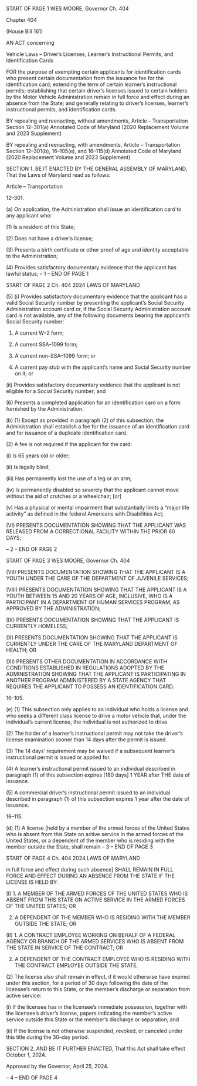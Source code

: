 START OF PAGE 1
WES MOORE, Governor Ch. 404

Chapter 404

(House Bill 161)

AN ACT concerning

Vehicle Laws – Driver’s Licenses, Learner’s Instructional Permits, and
Identification Cards

FOR the purpose of exempting certain applicants for identification cards who present
certain documentation from the issuance fee for the identification card; extending
the term of certain learner’s instructional permits; establishing that certain driver’s
licenses issued to certain holders by the Motor Vehicle Administration remain in full
force and effect during an absence from the State; and generally relating to driver’s
licenses, learner’s instructional permits, and identification cards.

BY repealing and reenacting, without amendments,
Article – Transportation
Section 12–301(a)
Annotated Code of Maryland
(2020 Replacement Volume and 2023 Supplement)

BY repealing and reenacting, with amendments,
Article – Transportation
Section 12–301(b), 16–105(e), and 16–115(d)
Annotated Code of Maryland
(2020 Replacement Volume and 2023 Supplement)

SECTION 1. BE IT ENACTED BY THE GENERAL ASSEMBLY OF MARYLAND,
That the Laws of Maryland read as follows:

Article – Transportation

12–301.

(a) On application, the Administration shall issue an identification card to any
applicant who:

(1) Is a resident of this State;

(2) Does not have a driver’s license;

(3) Presents a birth certificate or other proof of age and identity acceptable
to the Administration;

(4) Provides satisfactory documentary evidence that the applicant has
lawful status;
– 1 –
END OF PAGE 1

START OF PAGE 2
Ch. 404 2024 LAWS OF MARYLAND

(5) (i) Provides satisfactory documentary evidence that the applicant
has a valid Social Security number by presenting the applicant’s Social Security
Administration account card or, if the Social Security Administration account card is not
available, any of the following documents bearing the applicant’s Social Security number:

1. A current W–2 form;

2. A current SSA–1099 form;

3. A current non–SSA–1099 form; or

4. A current pay stub with the applicant’s name and Social
Security number on it; or

(ii) Provides satisfactory documentary evidence that the applicant is
not eligible for a Social Security number; and

(6) Presents a completed application for an identification card on a form
furnished by the Administration.

(b) (1) Except as provided in paragraph (2) of this subsection, the
Administration shall establish a fee for the issuance of an identification card and for
issuance of a duplicate identification card.

(2) A fee is not required if the applicant for the card:

(i) Is 65 years old or older;

(ii) Is legally blind;

(iii) Has permanently lost the use of a leg or an arm;

(iv) Is permanently disabled so severely that the applicant cannot
move without the aid of crutches or a wheelchair; [or]

(v) Has a physical or mental impairment that substantially limits a
“major life activity” as defined in the federal Americans with Disabilities Act;

(VI) PRESENTS DOCUMENTATION SHOWING THAT THE
APPLICANT WAS RELEASED FROM A CORRECTIONAL FACILITY WITHIN THE PRIOR 60
DAYS;

– 2 –
END OF PAGE 2

START OF PAGE 3
WES MOORE, Governor Ch. 404

(VII) PRESENTS DOCUMENTATION SHOWING THAT THE
APPLICANT IS A YOUTH UNDER THE CARE OF THE DEPARTMENT OF JUVENILE
SERVICES;

(VIII) PRESENTS DOCUMENTATION SHOWING THAT THE
APPLICANT IS A YOUTH BETWEEN 15 AND 20 YEARS OF AGE, INCLUSIVE, WHO IS A
PARTICIPANT IN A DEPARTMENT OF HUMAN SERVICES PROGRAM, AS APPROVED BY
THE ADMINISTRATION;

(IX) PRESENTS DOCUMENTATION SHOWING THAT THE
APPLICANT IS CURRENTLY HOMELESS;

(X) PRESENTS DOCUMENTATION SHOWING THAT THE
APPLICANT IS CURRENTLY UNDER THE CARE OF THE MARYLAND DEPARTMENT OF
HEALTH; OR

(XI) PRESENTS OTHER DOCUMENTATION IN ACCORDANCE WITH
CONDITIONS ESTABLISHED IN REGULATIONS ADOPTED BY THE ADMINISTRATION
SHOWING THAT THE APPLICANT IS PARTICIPATING IN ANOTHER PROGRAM
ADMINISTERED BY A STATE AGENCY THAT REQUIRES THE APPLICANT TO POSSESS
AN IDENTIFICATION CARD.

16–105.

(e) (1) This subsection only applies to an individual who holds a license and
who seeks a different class license to drive a motor vehicle that, under the individual’s
current license, the individual is not authorized to drive.

(2) The holder of a learner’s instructional permit may not take the driver’s
license examination sooner than 14 days after the permit is issued.

(3) The 14 days’ requirement may be waived if a subsequent learner’s
instructional permit is issued or applied for.

(4) A learner’s instructional permit issued to an individual described in
paragraph (1) of this subsection expires [180 days] 1 YEAR after THE date of issuance.

(5) A commercial driver’s instructional permit issued to an individual
described in paragraph (1) of this subsection expires 1 year after the date of issuance.

16–115.

(d) (1) A license [held by a member of the armed forces of the United States
who is absent from this State on active service in the armed forces of the United States, or
a dependent of the member who is residing with the member outside the State, shall remain
– 3 –
END OF PAGE 3

START OF PAGE 4
Ch. 404 2024 LAWS OF MARYLAND

in full force and effect during such absence] SHALL REMAIN IN FULL FORCE AND EFFECT
DURING AN ABSENCE FROM THE STATE IF THE LICENSE IS HELD BY:

(I) 1. A MEMBER OF THE ARMED FORCES OF THE UNITED
STATES WHO IS ABSENT FROM THIS STATE ON ACTIVE SERVICE IN THE ARMED
FORCES OF THE UNITED STATES; OR

2. A DEPENDENT OF THE MEMBER WHO IS RESIDING
WITH THE MEMBER OUTSIDE THE STATE; OR

(II) 1. A CONTRACT EMPLOYEE WORKING ON BEHALF OF A
FEDERAL AGENCY OR BRANCH OF THE ARMED SERVICES WHO IS ABSENT FROM THE
STATE IN SERVICE OF THE CONTRACT; OR

2. A DEPENDENT OF THE CONTRACT EMPLOYEE WHO IS
RESIDING WITH THE CONTRACT EMPLOYEE OUTSIDE THE STATE.

(2) The license also shall remain in effect, if it would otherwise have
expired under this section, for a period of 30 days following the date of the licensee’s return
to this State, or the member’s discharge or separation from active service:

(i) If the licensee has in the licensee’s immediate possession,
together with the licensee’s driver’s license, papers indicating the member’s active service
outside this State or the member’s discharge or separation; and

(ii) If the license is not otherwise suspended, revoked, or canceled
under this title during the 30–day period.

SECTION 2. AND BE IT FURTHER ENACTED, That this Act shall take effect
October 1, 2024.

Approved by the Governor, April 25, 2024.

– 4 –
END OF PAGE 4